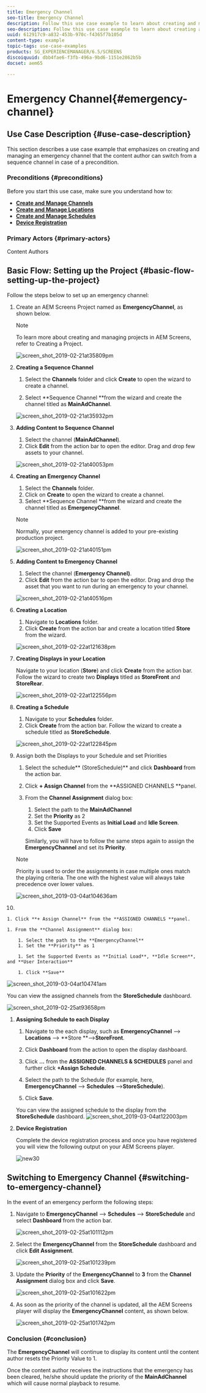 ```yaml
---
title: Emergency Channel
seo-title: Emergency Channel
description: Follow this use case example to learn about creating and managing an emergency channel that the content author can switch from a sequence channel in case of a precondition.
seo-description: Follow this use case example to learn about creating and managing an emergency channel that the content author can switch from a sequence channel in case of a precondition.
uuid: 612917c9-a832-453b-970c-f4365f7b105d
content-type: example
topic-tags: use-case-examples
products: SG_EXPERIENCEMANAGER/6.5/SCREENS
discoiquuid: dbb4fae6-f3fb-496a-9bd6-1151e2862b5b
docset: aem65

---
```


# Emergency Channel{#emergency-channel}

## Use Case Description {#use-case-description}

This section describes a use case example that emphasizes on creating and managing an emergency channel that the content author can switch from a sequence channel in case of a precondition.

### Preconditions {#preconditions}

Before you start this use case, make sure you understand how to:

* **[Create and Manage Channels](/help/screens/managing-channels.md)**
* **[Create and Manage Locations](/help/screens/managing-locations.md)**
* **[Create and Manage Schedules](/help/screens/managing-schedules.md)**
* **[Device Registration](/help/screens/device-registration.md)**

### Primary Actors {#primary-actors}

Content Authors

## Basic Flow: Setting up the Project {#basic-flow-setting-up-the-project}

Follow the steps below to set up an emergency channel:

1. Create an AEM Screens Project named as **EmergencyChannel**, as shown below.

   >[!NOTE]
   >
   >To learn more about creating and managing projects in AEM Screens, refer to Creating a Project.

   ![screen_shot_2019-02-21at35809pm](assets/screen_shot_2019-02-21at35809pm.png)

1. **Creating a Sequence Channel**

    1. Select the **Channels** folder and click **Create** to open the wizard to create a channel.

    1. Select **Sequence Channel **from the wizard and create the channel titled as **MainAdChannel**.

   ![screen_shot_2019-02-21at35932pm](assets/screen_shot_2019-02-21at35932pm.png)

1. **Adding Content to Sequence Channel**

    1. Select the channel (**MainAdChannel**).
    1. Click **Edit** from the action bar to open the editor. Drag and drop few assets to your channel.

   ![screen_shot_2019-02-21at40053pm](assets/screen_shot_2019-02-21at40053pm.png)

1. **Creating an Emergency Channel**

    1. Select the **Channels** folder.
    1. Click on **Create** to open the wizard to create a channel.
    1. Select **Sequence Channel **from the wizard and create the channel titled as **EmergencyChannel**.

   >[!NOTE]
   >
   >Normally, your emergency channel is added to your pre-existing production project.

   ![screen_shot_2019-02-21at40151pm](assets/screen_shot_2019-02-21at40151pm.png)

1. **Adding Content to Emergency Channel**

    1. Select the channel (**Emergency Channel)**.
    1. Click **Edit** from the action bar to open the editor. Drag and drop the asset that you want to run during an emergency to your channel.

   ![screen_shot_2019-02-21at40516pm](assets/screen_shot_2019-02-21at40516pm.png)

1. **Creating a Location**

    1. Navigate to **Locations** folder.
    1. Click **Create** from the action bar and create a location titled **Store** from the wizard.

   ![screen_shot_2019-02-22at121638pm](assets/screen_shot_2019-02-22at121638pm.png)

1. **Creating Displays in your Location**

   Navigate to your location (**Store**) and click **Create** from the action bar. Follow the wizard to create two **Displays** titled as **StoreFront** and **StoreRear**.

   ![screen_shot_2019-02-22at122556pm](assets/screen_shot_2019-02-22at122556pm.png)

1. **Creating a Schedule**

    1. Navigate to your **Schedules** folder.
    1. Click **Create** from the action bar. Follow the wizard to create a schedule titled as **StoreSchedule**.

   ![screen_shot_2019-02-22at122845pm](assets/screen_shot_2019-02-22at122845pm.png)

1. Assign both the Displays to your Schedule and set Priorities

    1. Select the schedule** (StoreSchedule)** and click **Dashboard** from the action bar.

    1. Click **+ Assign Channel** from the **ASSIGNED CHANNELS **panel.

    1. From the **Channel Assignment** dialog box:

        1. Select the path to the **MainAdChannel**
        1. Set the **Priority** as 2
        1. Set the Supported Events as **Initial Load** and **Idle Screen**.
        1. Click **Save**

       Similarly, you will have to follow the same steps again to assign the **EmergencyChannel** and set its **Priority**.

   >[!NOTE]
   >
   >Priority is used to order the assignments in case multiple ones match the playing criteria. The one with the highest value will always take precedence over lower values.

   ![screen_shot_2019-03-04at104636am](assets/screen_shot_2019-03-04at104636am.png)

1.

    1. Click **+ Assign Channel** from the **ASSIGNED CHANNELS **panel.

    1. From the **Channel Assignment** dialog box:

        1. Select the path to the **EmergencyChannel**
        1. Set the **Priority** as 1

        1. Set the Supported Events as **Initial Load**, **Idle Screen**, and **User Interaction**

        1. Click **Save**

   ![screen_shot_2019-03-04at104741am](assets/screen_shot_2019-03-04at104741am.png)

   You can view the assigned channels from the **StoreSchedule** dashboard.

   ![screen_shot_2019-02-25at93658pm](assets/screen_shot_2019-02-25at93658pm.png)

1. **Assigning Schedule to each Display**

    1. Navigate to the each display, such as **EmergencyChannel** --&gt; **Locations** --&gt; **Store **--&gt;**StoreFront**.

    1. Click **Dashboard** from the action to open the display dashboard.
    1. Click **...** from the **ASSIGNED CHANNELS & SCHEDULES** panel and further click **+Assign Schedule**.

    1. Select the path to the Schedule (for example, here, **EmergencyChannel** --&gt; **Schedules** --&gt;**StoreSchedule**).

    1. Click **Save**.

   You can view the assigned schedule to the display from the **StoreSchedule** dashboard.
   ![screen_shot_2019-03-04at122003pm](assets/screen_shot_2019-03-04at122003pm.png)

1. **Device Registration**

   Complete the device registration process and once you have registered you will view the following output on your AEM Screens player.

   ![new30](assets/new30.gif)

## Switching to Emergency Channel {#switching-to-emergency-channel}

In the event of an emergency perform the following steps:

1. Navigate to **EmergencyChannel** --&gt; **Schedules** --&gt; **StoreSchedule** and select **Dashboard** from the action bar.

   ![screen_shot_2019-02-25at101112pm](assets/screen_shot_2019-02-25at101112pm.png)

1. Select the **EmergencyChannel** from the **StoreSchedule** dashboard and click **Edit Assignment**.

   ![screen_shot_2019-02-25at101239pm](assets/screen_shot_2019-02-25at101239pm.png)

1. Update the **Priority** of the **EmergencyChannel** to **3** from the **Channel Assignment** dialog box and click **Save**.

   ![screen_shot_2019-02-25at101622pm](assets/screen_shot_2019-02-25at101622pm.png)

1. As soon as the priority of the channel is updated, all the AEM Screens player will display the **EmergencyChannel** content, as shown below.

   ![screen_shot_2019-02-25at101742pm](assets/screen_shot_2019-02-25at101742pm.png)

### Conclusion {#conclusion}

The **EmergencyChannel** will continue to display its content until the content author resets the Priority Value to 1.

Once the content author receives the instructions that the emergency has been cleared, he/she should update the priority of the **MainAdChannel** which will cause normal playback to resume.
